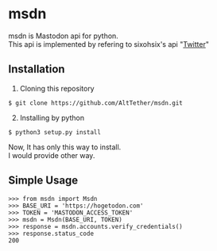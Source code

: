 # msdn
msdn is Mastodon api for python.  
This api is implemented by refering to sixohsix's api "[Twitter](https://github.com/sixohsix/twitter)"  

## Installation
1. Cloning this repository
``` {.sourceCode .bash}
$ git clone https://github.com/AltTether/msdn.git
```  

2. Installing by python
``` {.sourceCode .bash}
$ python3 setup.py install
```  

Now, It has only this way to install.  
I would provide other way.  

## Simple Usage
``` {.sourceCode .python}
>>> from msdn import Msdn
>>> BASE_URI = 'https://hogetodon.com'
>>> TOKEN = 'MASTODON_ACCESS_TOKEN'
>>> msdn = Msdn(BASE_URI, TOKEN)
>>> response = msdn.accounts.verify_credentials()
>>> response.status_code
200
```
